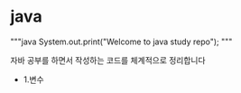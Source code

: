 # java

"""java
System.out.print("Welcome to java study repo");
"""

 자바 공부를 하면서 작성하는 코드를 체계적으로 정리합니다
 
 
 - 1.변수
 
